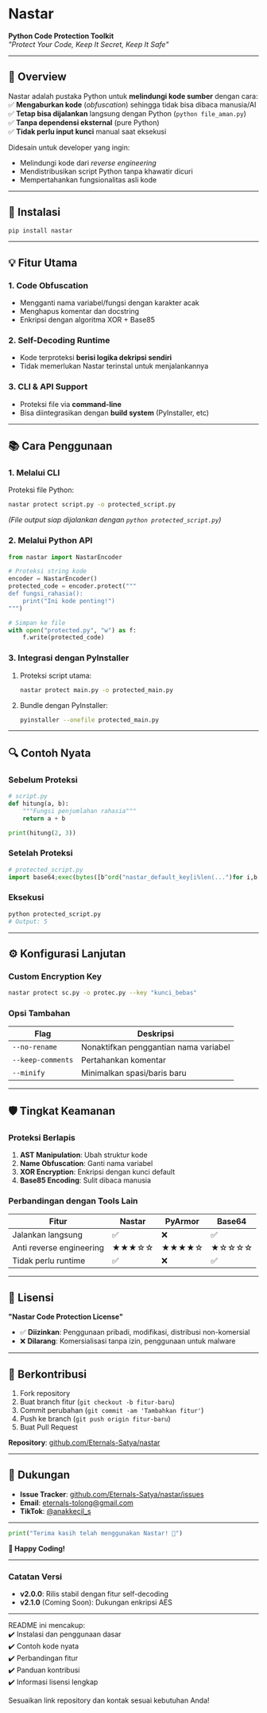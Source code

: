 # **Nastar**   
**Python Code Protection Toolkit**  
*"Protect Your Code, Keep It Secret, Keep It Safe"*  

---

## **📌 Overview**  
Nastar adalah pustaka Python untuk **melindungi kode sumber** dengan cara:  
✅ **Mengaburkan kode** (*obfuscation*) sehingga tidak bisa dibaca manusia/AI  
✅ **Tetap bisa dijalankan** langsung dengan Python (`python file_aman.py`)  
✅ **Tanpa dependensi eksternal** (pure Python)  
✅ **Tidak perlu input kunci** manual saat eksekusi  

Didesain untuk developer yang ingin:  
- Melindungi kode dari *reverse engineering*  
- Mendistribusikan script Python tanpa khawatir dicuri  
- Mempertahankan fungsionalitas asli kode  

---

## **🚀 Instalasi**  
```bash
pip install nastar
```

---

## **💡 Fitur Utama**  

### **1. Code Obfuscation**  
- Mengganti nama variabel/fungsi dengan karakter acak  
- Menghapus komentar dan docstring  
- Enkripsi dengan algoritma XOR + Base85  

### **2. Self-Decoding Runtime**  
- Kode terproteksi **berisi logika dekripsi sendiri**  
- Tidak memerlukan Nastar terinstal untuk menjalankannya  

### **3. CLI & API Support**  
- Proteksi file via **command-line**  
- Bisa diintegrasikan dengan **build system** (PyInstaller, etc)  

---

## **📚 Cara Penggunaan**  

### **1. Melalui CLI**  
Proteksi file Python:  
```bash
nastar protect script.py -o protected_script.py
```  
*(File output siap dijalankan dengan `python protected_script.py`)*  

### **2. Melalui Python API**  
```python
from nastar import NastarEncoder

# Proteksi string kode
encoder = NastarEncoder()
protected_code = encoder.protect("""
def fungsi_rahasia():
    print("Ini kode penting!")
""")

# Simpan ke file
with open("protected.py", "w") as f:
    f.write(protected_code)
```

### **3. Integrasi dengan PyInstaller**  
1. Proteksi script utama:  
   ```bash
   nastar protect main.py -o protected_main.py
   ```  
2. Bundle dengan PyInstaller:  
   ```bash
   pyinstaller --onefile protected_main.py
   ```  

---

## **🔍 Contoh Nyata**  

### **Sebelum Proteksi**  
```python
# script.py
def hitung(a, b):
    """Fungsi penjumlahan rahasia"""
    return a + b

print(hitung(2, 3))
```

### **Setelah Proteksi**  
```python
# protected_script.py
import base64;exec(bytes([b^ord("nastar_default_key[i%len(...")for i,b in enumerate(base64.b85decode("JTdEJTdE..."))]))
```

### **Eksekusi**  
```bash
python protected_script.py
# Output: 5
```

---

## **⚙️ Konfigurasi Lanjutan**  

### **Custom Encryption Key**  
```bash
nastar protect sc.py -o protec.py --key "kunci_bebas"
```

### **Opsi Tambahan**  
| Flag | Deskripsi |
|------|-----------|
| `--no-rename` | Nonaktifkan penggantian nama variabel |
| `--keep-comments` | Pertahankan komentar |
| `--minify` | Minimalkan spasi/baris baru |

---

## **🛡️ Tingkat Keamanan**  

### **Proteksi Berlapis**  
1. **AST Manipulation**: Ubah struktur kode  
2. **Name Obfuscation**: Ganti nama variabel  
3. **XOR Encryption**: Enkripsi dengan kunci default  
4. **Base85 Encoding**: Sulit dibaca manusia  

### **Perbandingan dengan Tools Lain**  
| Fitur | Nastar | PyArmor | Base64 |
|-------|--------|---------|--------|
| Jalankan langsung | ✅ | ❌ | ✅ |
| Anti reverse engineering | ★★★☆☆ | ★★★★☆ | ★☆☆☆☆ |
| Tidak perlu runtime | ✅ | ❌ | ✅ |

---

## **📜 Lisensi**  
**"Nastar Code Protection License"**  
- ✅ **Diizinkan**: Penggunaan pribadi, modifikasi, distribusi non-komersial  
- ❌ **Dilarang**: Komersialisasi tanpa izin, penggunaan untuk malware  

---

## **🤝 Berkontribusi**  
1. Fork repository  
2. Buat branch fitur (`git checkout -b fitur-baru`)  
3. Commit perubahan (`git commit -am 'Tambahkan fitur'`)  
4. Push ke branch (`git push origin fitur-baru`)  
5. Buat Pull Request  

**Repository**: [github.com/Eternals-Satya/nastar](https://github.com/Eternals-Satya/nastar)  

---

## **💬 Dukungan**  
- **Issue Tracker**: [github.com/Eternals-Satya/nastar/issues](https://github.com/Eternals-Satya/nastar/issues)  
- **Email**: eternals-tolong@gmail.com  
- **TikTok**: [@anakkecil_s](https://tiktok.com/@anakkecil_s)  

---

```python
print("Terima kasih telah menggunakan Nastar! 💖")
```  

**🎉 Happy Coding!**  

---

### **Catatan Versi**  
- **v2.0.0**: Rilis stabil dengan fitur self-decoding  
- **v2.1.0** (Coming Soon): Dukungan enkripsi AES  

---

README ini mencakup:  
✔️ Instalasi dan penggunaan dasar  
✔️ Contoh kode nyata  
✔️ Perbandingan fitur  
✔️ Panduan kontribusi  
✔️ Informasi lisensi lengkap  

Sesuaikan link repository dan kontak sesuai kebutuhan Anda!
